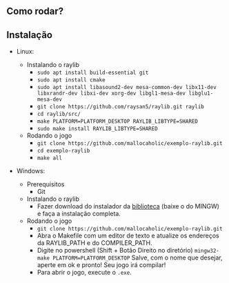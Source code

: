 ## Como rodar?

## Instalação
- Linux:
    - Instalando o raylib
        - `sudo apt install build-essential git`
        - `sudo apt install cmake`
        - `sudo apt install libasound2-dev mesa-common-dev libx11-dev libxrandr-dev libxi-dev xorg-dev libgl1-mesa-dev libglu1-mesa-dev`
        - `git clone https://github.com/raysan5/raylib.git raylib`
        - `cd raylib/src/`
        - `make PLATFORM=PLATFORM_DESKTOP RAYLIB_LIBTYPE=SHARED`
        - `sudo make install RAYLIB_LIBTYPE=SHARED`
    - Rodando o jogo
        - `git clone https://github.com/mallocaholic/exemplo-raylib.git`
        - `cd exemplo-raylib`
        - `make all` 

- Windows:
   - Prerequisitos
        - Git
    - Instalando o raylib
        - Fazer download do instalador da [biblioteca](https://raysan5.itch.io/raylib/purchase?popup=1) (baixe o do MINGW) e faça a instalação completa. 
    - Rodando o jogo
        - `git clone https://github.com/mallocaholic/exemplo-raylib.git`
        - Abra o Makefile com um editor de texto e atualize os endereços da RAYLIB_PATH e do COMPILER_PATH.
        - Digite no powershell (Shift + Botão Direito no diretório)  `mingw32-make PLATFORM=PLATFORM_DESKTOP`
        Salve, com o nome que desejar, aperte em ok e pronto! Seu jogo irá compilar!
        - Para abrir o jogo, execute o `.exe`.

